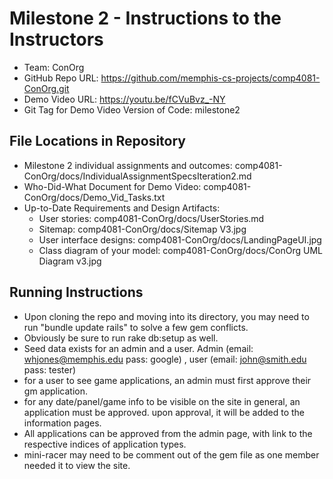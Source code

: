 # Milestone 2 - Instructions to the Instructors

- Team: ConOrg
- GitHub Repo URL: https://github.com/memphis-cs-projects/comp4081-ConOrg.git
- Demo Video URL: https://youtu.be/fCVuBvz_-NY
- Git Tag for Demo Video Version of Code: milestone2

## File Locations in Repository

- Milestone 2 individual assignments and outcomes: comp4081-ConOrg/docs/IndividualAssignmentSpecsIteration2.md
- Who-Did-What Document for Demo Video: comp4081-ConOrg/docs/Demo_Vid_Tasks.txt
- Up-to-Date Requirements and Design Artifacts:
  - User stories: comp4081-ConOrg/docs/UserStories.md
  - Sitemap: comp4081-ConOrg/docs/Sitemap V3.jpg
  - User interface designs: comp4081-ConOrg/docs/LandingPageUI.jpg
  - Class diagram of your model: comp4081-ConOrg/docs/ConOrg UML Diagram v3.jpg

## Running Instructions

- Upon cloning the repo and moving into its directory, you may need to run "bundle update rails" to solve a few gem conflicts.
- Obviously be sure to run rake db:setup as well.
- Seed data exists for an admin and a user. Admin (email: whjones@memphis.edu  pass: google) , user (email: john@smith.edu     pass: tester)
- for a user to see game applications, an admin must first approve their gm application.
- for any date/panel/game info to be visible on the site in general, an application must be approved. upon approval, it will be added to the information pages.
- All applications can be approved from the admin page, with link to the respective indices of application types.
- mini-racer may need to be comment out of the gem file as one member needed it to view the site.
